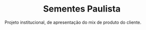<h1 align="center">Sementes Paulista</h1>
<p>Projeto institucional, de apresentação do mix de produto do cliente.</p>
